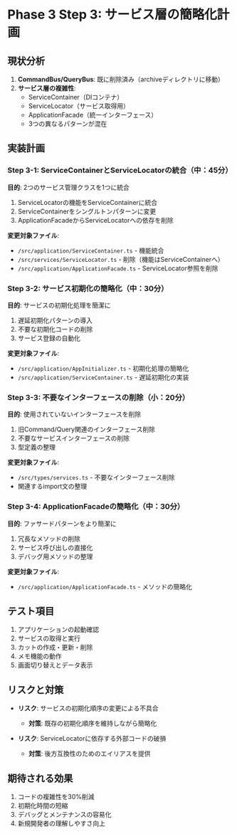 # Phase 3 Step 3: サービス層の簡略化計画

## 現状分析
1. **CommandBus/QueryBus**: 既に削除済み（archiveディレクトリに移動）
2. **サービス層の複雑性**:
   - ServiceContainer（DIコンテナ）
   - ServiceLocator（サービス取得用）
   - ApplicationFacade（統一インターフェース）
   - 3つの異なるパターンが混在

## 実装計画

### Step 3-1: ServiceContainerとServiceLocatorの統合（中：45分）
**目的**: 2つのサービス管理クラスを1つに統合

1. ServiceLocatorの機能をServiceContainerに統合
2. ServiceContainerをシングルトンパターンに変更
3. ApplicationFacadeからServiceLocatorへの依存を削除

**変更対象ファイル**:
- `/src/application/ServiceContainer.ts` - 機能統合
- `/src/services/ServiceLocator.ts` - 削除（機能はServiceContainerへ）
- `/src/application/ApplicationFacade.ts` - ServiceLocator参照を削除

### Step 3-2: サービス初期化の簡略化（中：30分）
**目的**: サービスの初期化処理を簡潔に

1. 遅延初期化パターンの導入
2. 不要な初期化コードの削除
3. サービス登録の自動化

**変更対象ファイル**:
- `/src/application/AppInitializer.ts` - 初期化処理の簡略化
- `/src/application/ServiceContainer.ts` - 遅延初期化の実装

### Step 3-3: 不要なインターフェースの削除（小：20分）
**目的**: 使用されていないインターフェースを削除

1. 旧Command/Query関連のインターフェース削除
2. 不要なサービスインターフェースの削除
3. 型定義の整理

**変更対象ファイル**:
- `/src/types/services.ts` - 不要なインターフェース削除
- 関連するimport文の整理

### Step 3-4: ApplicationFacadeの簡略化（中：30分）
**目的**: ファサードパターンをより簡潔に

1. 冗長なメソッドの削除
2. サービス呼び出しの直接化
3. デバッグ用メソッドの整理

**変更対象ファイル**:
- `/src/application/ApplicationFacade.ts` - メソッドの簡略化

## テスト項目
1. アプリケーションの起動確認
2. サービスの取得と実行
3. カットの作成・更新・削除
4. メモ機能の動作
5. 画面切り替えとデータ表示

## リスクと対策
- **リスク**: サービスの初期化順序の変更による不具合
  - **対策**: 既存の初期化順序を維持しながら簡略化

- **リスク**: ServiceLocatorに依存する外部コードの破損
  - **対策**: 後方互換性のためのエイリアスを提供

## 期待される効果
1. コードの複雑性を30%削減
2. 初期化時間の短縮
3. デバッグとメンテナンスの容易化
4. 新規開発者の理解しやすさ向上